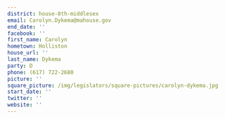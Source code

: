 ```yaml
---
district: house-8th-middlesex
email: Carolyn.Dykema@mahouse.gov
end_date: ''
facebook: ''
first_name: Carolyn
hometown: Holliston
house_url: ''
last_name: Dykema
party: D
phone: (617) 722-2680
picture: ''
square_picture: /img/legislators/square-pictures/carolyn-dykema.jpg
start_date: ''
twitter: ''
website: ''
---
```

